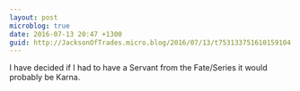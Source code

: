 ```yaml
---
layout: post
microblog: true
date: 2016-07-13 20:47 +1300
guid: http://JacksonOfTrades.micro.blog/2016/07/13/t753133751610159104.html
---
```

I have decided if I had to have a Servant from the Fate/Series it would probably be Karna.

